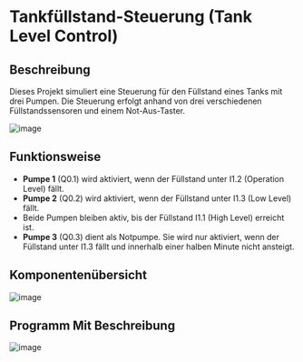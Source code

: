 
# Tankfüllstand-Steuerung (Tank Level Control)

## Beschreibung

Dieses Projekt simuliert eine Steuerung für den Füllstand eines Tanks mit drei Pumpen. Die Steuerung erfolgt anhand von drei verschiedenen Füllstandssensoren und einem Not-Aus-Taster.

![image](https://github.com/user-attachments/assets/430b99c5-e171-4ec9-a78a-694b207721e5)

## Funktionsweise

- **Pumpe 1** (Q0.1) wird aktiviert, wenn der Füllstand unter I1.2 (Operation Level) fällt.
- **Pumpe 2** (Q0.2) wird aktiviert, wenn der Füllstand unter I1.3 (Low Level) fällt.
- Beide Pumpen bleiben aktiv, bis der Füllstand I1.1 (High Level) erreicht ist.
- **Pumpe 3** (Q0.3) dient als Notpumpe. Sie wird nur aktiviert, wenn der Füllstand unter I1.3 fällt und innerhalb einer halben Minute nicht ansteigt.

## Komponentenübersicht

![image](https://github.com/user-attachments/assets/ca2eab95-98af-433f-b46b-2c2bbedd47c1)

## Programm Mit Beschreibung

![image](https://github.com/user-attachments/assets/2c34c22e-a11a-448a-9814-68e78238a277)



 

